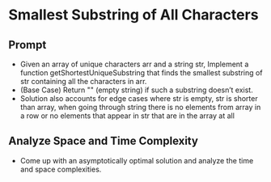 # Smallest Substring of All Characters
## __Prompt__
- Given an array of unique characters arr and a string str, Implement a function getShortestUniqueSubstring that finds the smallest substring of str containing all the characters in arr.
- (Base Case) Return "" (empty string) if such a substring doesn’t exist.
 - Solution also accounts for edge cases where str is empty, str is shorter than array, when going through string there is no elements from array in a row or no elements that appear in str that are in the array at all
## Analyze Space and Time Complexity
- Come up with an asymptotically optimal solution and analyze the time and space complexities.
